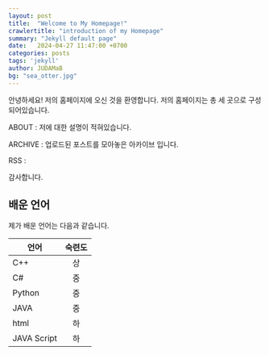 ```yaml
---
layout: post
title:  "Welcome to My Homepage!"
crawlertitle: "introduction of my Homepage"
summary: "Jekyll default page"
date:   2024-04-27 11:47:00 +0700
categories: posts
tags: 'jekyll'
author: JUDAMaB
bg: "sea_otter.jpg"
---
```


안녕하세요! 저의 홈페이지에 오신 것을 환영합니다.
저의 홈페이지는 총 세 곳으로 구성되어있습니다.

ABOUT : 저에 대한 설명이 적혀있습니다.

ARCHIVE : 업로드된 포스트를 모아놓은 아카이브 입니다.

RSS : 

감사합니다.

## 배운 언어

제가 배운 언어는 다음과 같습니다.

| 언어        | 숙련도       |
| ----------- |:------------:|
| C++         | 상           |
| C#          | 중           |
| Python      | 중           |
| JAVA        | 중           |
| html        | 하           |
| JAVA Script | 하           |


[jekyll-docs]: http://jekyllrb.com/docs/home
